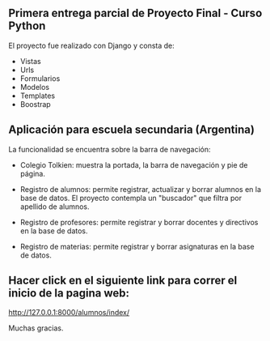 ## Primera entrega parcial de Proyecto Final - Curso Python

El proyecto fue realizado con Django y consta de:

- Vistas
- Urls
- Formularios
- Modelos
- Templates
- Boostrap



## Aplicación para escuela secundaria (Argentina)

La funcionalidad se encuentra sobre la barra de navegación:

+ Colegio Tolkien: muestra la portada, la barra de navegación y pie de página.

+ Registro de alumnos: permite registrar, actualizar y borrar alumnos en la base de datos. El proyecto contempla un "buscador" que filtra por apellido de alumnos.

+ Registro de profesores: permite registrar y borrar docentes y directivos en la base de datos. 

+ Registro de materias: permite registrar y borrar asignaturas en la base de datos. 



## Hacer click en el siguiente link para correr el inicio de la pagina web:

http://127.0.0.1:8000/alumnos/index/

Muchas gracias. 
